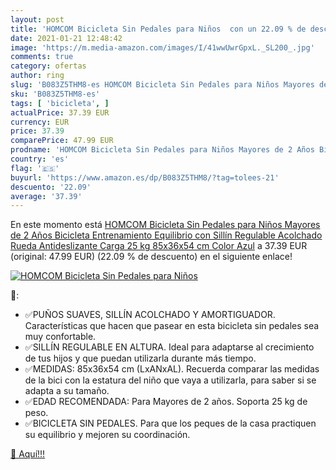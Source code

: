 ```yaml
---
layout: post
title: 'HOMCOM Bicicleta Sin Pedales para Niños  con un 22.09 % de descuento'
date: 2021-01-21 12:48:42
image: 'https://m.media-amazon.com/images/I/41wwUwrGpxL._SL200_.jpg'
comments: true
category: ofertas
author: ring
slug: 'B083Z5THM8-es HOMCOM Bicicleta Sin Pedales para Niños Mayores de 2 Años...'
sku: 'B083Z5THM8-es'
tags: [ 'bicicleta', ]
actualPrice: 37.39 EUR
currency: EUR
price: 37.39
comparePrice: 47.99 EUR
prodname: 'HOMCOM Bicicleta Sin Pedales para Niños Mayores de 2 Años Bicicleta Entrenamiento Equilibrio con Sillín Regulable Acolchado Rueda Antideslizante Carga 25 kg 85x36x54 cm Color Azul'
country: 'es'
flag: '🇪🇸'
buyurl: 'https://www.amazon.es/dp/B083Z5THM8/?tag=tolees-21'
descuento: '22.09'
average: '37.39'
---
```


En este momento está [HOMCOM Bicicleta Sin Pedales para Niños Mayores de 2 Años Bicicleta Entrenamiento Equilibrio con Sillín Regulable Acolchado Rueda Antideslizante Carga 25 kg 85x36x54 cm Color Azul](https://www.amazon.es/dp/B083Z5THM8/?tag=tolees-21) a 37.39 EUR (original: 47.99 EUR) (22.09 %  de descuento) en el siguiente enlace!

[![HOMCOM Bicicleta Sin Pedales para Niños ](https://m.media-amazon.com/images/I/41wwUwrGpxL._SL200_.jpg)](https://www.amazon.es/dp/B083Z5THM8/?tag=tolees-21)

🔎:

- ✅PUÑOS SUAVES, SILLÍN ACOLCHADO Y AMORTIGUADOR. Características que hacen que pasear en esta bicicleta sin pedales sea muy confortable.
- ✅SILLÍN REGULABLE EN ALTURA. Ideal para adaptarse al crecimiento de tus hijos y que puedan utilizarla durante más tiempo.
- ✅MEDIDAS: 85x36x54 cm (LxANxAL). Recuerda comparar las medidas de la bici con la estatura del niño que vaya a utilizarla, para saber si se adapta a su tamaño.
- ✅EDAD RECOMENDADA: Para Mayores de 2 años. Soporta 25 kg de peso.
- ✅BICICLETA SIN PEDALES. Para que los peques de la casa practiquen su equilibrio y mejoren su coordinación.

[🛒 Aquí!!!](https://www.amazon.es/dp/B083Z5THM8/?tag=tolees-21)
